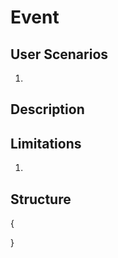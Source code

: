 Event
=====

User Scenarios
--------------
1. 

Description
-----------

Limitations
-----------
1. 

Structure
---------
{

}

